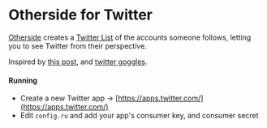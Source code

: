 # Otherside for Twitter

[Otherside](https://otherside.site) creates a [Twitter List](https://twitter.com/lists) of the accounts someone follows, letting you to see Twitter from their perspective.

Inspired by [this post](http://parkerhiggins.net/2015/12/a-twitter-list-of-somebody-elses-timeline/), and [twitter goggles](https://github.com/ardubs/goggles).

#### Running

* Create a new Twitter app → [https://apps.twitter.com/](https://apps.twitter.com/)
* Edit `config.ru` and add your app's consumer key, and consumer secret